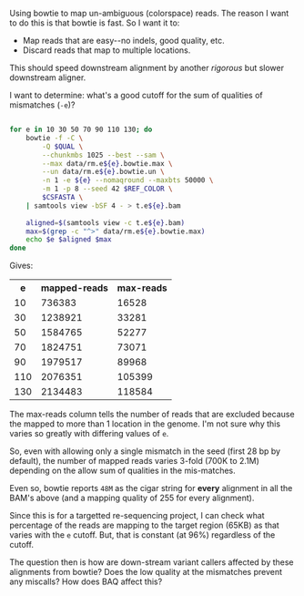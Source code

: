 Using bowtie to map un-ambiguous (colorspace) reads. 
The reason I want to do this is that bowtie is fast. So I want it to:

 * Map reads that are easy--no indels, good quality, etc.
 * Discard reads that map to multiple locations.

This should speed downstream alignment by another *rigorous* but slower downstream aligner.

I want to determine: what's a good cutoff for the sum of qualities of mismatches (`-e`)?

``` sh

for e in 10 30 50 70 90 110 130; do
    bowtie -f -C \
        -Q $QUAL \
        --chunkmbs 1025 --best --sam \
        --max data/rm.e${e}.bowtie.max \
        --un data/rm.e${e}.bowtie.un \
        -n 1 -e ${e} --nomaqround --maxbts 50000 \
        -m 1 -p 8 --seed 42 $REF_COLOR \
        $CSFASTA \
    | samtools view -bSF 4 - > t.e${e}.bam
    
    aligned=$(samtools view -c t.e${e}.bam)
    max=$(grep -c "^>" data/rm.e${e}.bowtie.max)
    echo $e $aligned $max
done
```

Gives:

<table>
<tr>
<th>e</th><th>mapped-reads</th><th>max-reads</th>
</tr><tr>
<td>10</td><td>736383</td><td>16528</td>
</tr><tr>
<td>30</td><td>1238921</td><td>33281</td>
</tr><tr>
<td>50</td><td>1584765</td><td>52277</td>
</tr><tr>
<td>70</td><td>1824751</td><td>73071</td>
</tr><tr>
<td>90</td><td>1979517</td><td>89968</td>
</tr><tr>
<td>110</td><td>2076351</td><td>105399</td>
</tr><tr>
<td>130</td><td>2134483</td><td>118584</td>
</tr>
</table>

The max-reads column tells the number of reads that are excluded because the mapped to more than 1 location in the genome. I'm not sure why this varies so greatly with differing values of `e`.

So, even with allowing only a single mismatch in the seed (first 28 bp by default), the number of
mapped reads varies 3-fold (700K to 2.1M) depending on the allow sum of qualities in the mis-matches.

Even so, bowtie reports `48M` as the cigar string for **every** alignment in all the BAM's above (and a mapping quality of 255 for every alignment).

Since this is for a targetted re-sequencing project, I can check what percentage of the reads are mapping to the target region (65KB) as that varies with the `e` cutoff. But, that is constant (at 96%) regardless of the cutoff.

The question then is how are down-stream variant callers affected by these alignments from bowtie? 
Does the low quality at the mismatches prevent any miscalls? How does BAQ affect this?

